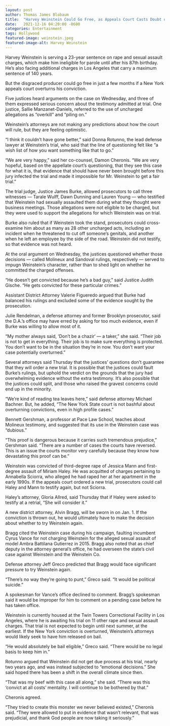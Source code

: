 ```yaml
---
layout: post
author: Thomas James Blobaum 
title:  "Harvey Weinstein Could Go Free, as Appeals Court Casts Doubt on Conviction"
date:   2021-12-16 04:20:00 -0600
categories: Entertainment 
tags: Hollywood
featured-image: weinstein.jpeg
featured-image-alt: Harvey Weinstein
---
```

Harvey Weinstein is serving a 23-year sentence on rape and sexual assault charges, which make him ineligible for parole until after his 87th birthday. He’s also facing additional charges in Los Angeles that carry a maximum sentence of 140 years.

But the disgraced producer could go free in just a few months if a New York appeals court overturns his conviction.

Five justices heard arguments on the case on Wednesday, and three of them expressed serious concern about the testimony admitted at trial. One justice, Sallie Manzanet-Daniels, referred to the use of uncharged allegations as “overkill” and “piling on.”

Weinstein’s attorneys are not making any predictions about how the court will rule, but they are feeling optimistic.

“I think it couldn’t have gone better,” said Donna Rotunno, the lead defense lawyer at Weinstein’s trial, who said that the line of questioning felt like “a wish list of how you want something like that to go.”

“We are very happy,” said her co-counsel, Damon Cheronis. “We are very hopeful, based on the appellate court’s questioning, that they see this case for what it is, that evidence that should have never been brought before this jury infected the trial and made it impossible for Mr. Weinstein to get a fair trial.”

The trial judge, Justice James Burke, allowed prosecutors to call three witnesses — Tarale Wulff, Dawn Dunning and Lauren Young — who testified that Weinstein had sexually assaulted them during what they thought were business meetings. Those allegations were not eligible to be charged, but they were used to support the allegations for which Weinstein was on trial.

Burke also ruled that if Weinstein took the stand, prosecutors could cross-examine him about as many as 28 other uncharged acts, including an incident when he threatened to cut off someone’s genitals, and another when he left an employee by the side of the road. Weinstein did not testify, so that evidence was not heard.

At the oral argument on Wednesday, the justices questioned whether those decisions — called Molineux and Sandoval rulings, respectively — served to impugn Weinstein’s character, rather than to shed light on whether he committed the charged offenses.

“He doesn’t get convicted because he’s a bad guy,” said Justice Judith Gische. “He gets convicted for these particular crimes.”

Assistant District Attorney Valerie Figueredo argued that Burke had balanced his rulings and excluded some of the evidence sought by the prosecution.

Julie Rendelman, a defense attorney and former Brooklyn prosecutor, said the D.A.’s office may have erred by asking for too much evidence, even if Burke was willing to allow most of it.

“My mother always said, ‘Don’t be a chazir‘ — a taker,” she said. “Their job is not to get in everything. Their job is to make sure everything is protected. You don’t want to be in the situation they’re in now. You don’t want your case potentially overturned.”

Several attorneys said Thursday that the justices’ questions don’t guarantee that they will order a new trial. It is possible that the justices could fault Burke’s rulings, but uphold the verdict on the grounds that the jury had overwhelming evidence without the extra testimony. It’s also possible that the justices could split, and those who raised the gravest concerns could end up in the minority.

“We’re kind of reading tea leaves here,” said defense attorney Michael Bachner. But, he added, “The New York State court is not bashful about overturning convictions, even in high profile cases.”

Bennett Gershman, a professor at Pace Law School, teaches about Molineux testimony, and suggested that its use in the Weinstein case was “dubious.”

“This proof is dangerous because it carries such tremendous prejudice,” Gershman said. “There are a number of cases the courts have reversed. This is an issue the courts monitor very carefully because they know how devastating this proof can be.”

Weinstein was convicted of third-degree rape of Jessica Mann and first-degree assault of Miriam Haley. He was acquitted of charges pertaining to Annabella Sciorra, who alleged he had raped her at her apartment in the early 1990s. If the appeals court ordered a new trial, prosecutors could call Haley and Mann to testify again, but not Sciorra.

Haley’s attorney, Gloria Allred, said Thursday that if Haley were asked to testify at a retrial, “She will consider it.”

A new district attorney, Alvin Bragg, will be sworn in on Jan. 1. If the conviction is thrown out, he would ultimately have to make the decision about whether to try Weinstein again.

Bragg cited the Weinstein case during his campaign, faulting incumbent Cyrus Vance for not charging Weinstein for the alleged sexual assault of model Ambra Battilana Gutierrez in 2015. Bragg also noted that as chief deputy in the attorney general’s office, he had overseen the state’s civil case against Weinstein and the Weinstein Co.

Defense attorney Jeff Greco predicted that Bragg would face significant pressure to try Weinstein again.

“There’s no way they’re going to punt,” Greco said. “It would be political suicide.”

A spokesman for Vance’s office declined to comment. Bragg’s spokesman said it would be improper for him to comment on a pending case before he has taken office.

Weinstein is currently housed at the Twin Towers Correctional Facility in Los Angeles, where he is awaiting his trial on 11 other rape and sexual assault charges. That trial is not expected to begin until next summer, at the earliest. If the New York conviction is overturned, Weinstein’s attorneys would likely seek to have him released on bail.

“He would absolutely be bail eligible,” Greco said. “There would be no legal basis to keep him in.”

Rotunno argued that Weinstein did not get due process at his trial, nearly two years ago, and was instead subjected to “emotional decisions.” She said hoped there has been a shift in the overall climate since then.

“That was my beef with this case all along,” she said. “There was this ‘convict at all costs’ mentality. I will continue to be bothered by that.”

Cheronis agreed.

“They tried to create this monster we never believed existed,” Cheronis said. “They were allowed to put in evidence that wasn’t relevant, that was prejudicial, and thank God people are now taking it seriously.”